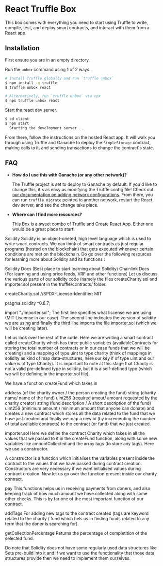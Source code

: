 # React Truffle Box

This box comes with everything you need to start using Truffle to write, compile, test, and deploy smart contracts, and interact with them from a React app.

## Installation

First ensure you are in an empty directory.

Run the `unbox` command using 1 of 2 ways.

```sh
# Install Truffle globally and run `truffle unbox`
$ npm install -g truffle
$ truffle unbox react
```

```sh
# Alternatively, run `truffle unbox` via npx
$ npx truffle unbox react
```

Start the react dev server.

```sh
$ cd client
$ npm start
  Starting the development server...
```

From there, follow the instructions on the hosted React app. It will walk you through using Truffle and Ganache to deploy the `SimpleStorage` contract, making calls to it, and sending transactions to change the contract's state.

## FAQ

- __How do I use this with Ganache (or any other network)?__

  The Truffle project is set to deploy to Ganache by default. If you'd like to change this, it's as easy as modifying the Truffle config file! Check out [our documentation on adding network configurations](https://trufflesuite.com/docs/truffle/reference/configuration/#networks). From there, you can run `truffle migrate` pointed to another network, restart the React dev server, and see the change take place.

- __Where can I find more resources?__

  This Box is a sweet combo of [Truffle](https://trufflesuite.com) and [Create React App](https://create-react-app.dev). Either one would be a great place to start!

Solidity
Solidity is an object-orieted, high level language which is used to write smart contracts. We can think of smart contracts as just regular programs (hosted on the blockchain) that gets executed whenever certain conditions are met on the blockchain. Do go over the following resources for learning more about Solidity and its functions :

Solidity Docs (Best place to start learning about Solidity)
Chainlink Docs (For learning and using price feeds, VRF and other functions)
Let us discuss the various parts of our solidity code (namely the files createCharity.sol and importer.sol present in the truffle/contracts/ folder.

createCharity.sol
//SPDX-License-Identifier: MIT

pragma solidity ^0.8.7;

import "./importer.sol";
The first line specifies what liscense we are using (MIT Liscense in our case). The second line indicates the version of solidity we are using and finally the third line imports the file importer.sol (which we will be creating later).

Let us look over the rest of the code. Here we are writing a smart contract called createCharity which has three public variables (availableContracts for storing the total number of contracts or in our case funds that we will be creating) and a mapping of type uint to type charity (think of mappings in solidity as kind of map data-structures, here our key if of type uint and our value is of type Charity). It is important to note at this stage that Charity is not a valid pre-defined type in solidity, but it is a self-defined type (which we will be defining in the importer.sol file).

We have a function createFund which takes in

address (of the charity owner / the person creating the fund)
string (charity name/ name of the fund)
uint256 (required amout/ amount requested by the charity creator)
string (fund description / A short description of the fund)
uint256 (minimum amount / minimum amount that anyone can donate)
and creates a new contract which stores all the data related to the fund that we have just created and finally we map a new id (by incrementing the number of total available contracts) to the contract (or fund) that we just created.

importer.sol
Here we define the contract Charity which takes in all the values that we passed to it in the createFund function, along with some new variables like amountCollected and the array tags (to store any tags). Here we use a constructor.

A constructor is a function which initialises the variables present inside the contract to the values that we have passed during contract creation. Constructors are very necessary if we want initialised values during contract creation. Now let us go over the function present inside our charity contract.

pay
This functions helps us in receiving payments from doners, and also keeping track of how much amount we have collected along with some other checks. This is by far one of the most important function of our contract.

addTags
For adding new tags to the contract created (tags are keyword related to the charity / fund which hels us in finding funds related to any term that the doner is searching for).

getCollectionPercentage
Returns the percentage of completition of the selected fund.

Do note that Solidity does not have some regularly used data structures like Sets pre-build into it and if we want to use the functionality that those data structures provide then we need to implement them ourselves.

